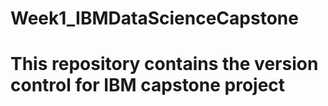 # Week1_IBMDataScienceCapstone 
# This repository contains the version control for IBM capstone project
